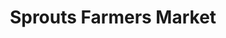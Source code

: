 ---
title: "Sprouts Farmers Market"
url: /denver/sprouts-farmers-market-north-central-park-boulevard/
shop: Supermarkt
---